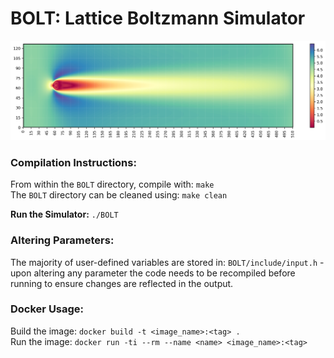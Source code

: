 # **BOLT:** Lattice Boltzmann Simulator

<p align='center'>
<img src="media/output_fluid.png"/>
</p>

### **Compilation Instructions:**
From within the ```BOLT``` directory, compile with: ```make```
<br>
The ```BOLT``` directory can be cleaned using: ```make clean```

**Run the Simulator:** ```./BOLT```

### **Altering Parameters:**
The majority of user-defined variables are stored in: ```BOLT/include/input.h``` - upon altering any parameter the code needs to be recompiled before running to ensure changes are reflected in the output.

### **Docker Usage:**

Build the image: ```docker build -t <image_name>:<tag> .```
<br>
Run the image: ```docker run -ti --rm --name <name> <image_name>:<tag>```
